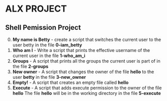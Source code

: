 # ALX PROJECT
## Shell Pemission Project
0. **My name is Betty** - create a script that switches the current user to the user betty in the file **0-iam_betty**
1. **Who am I** - Write a script that prints the effective username of the current user in the file **1-who_am_i**
2. **Groups** - A script that prints all the groups the current user is part of in the file **2-groups**
3. **New owner** - A script that changes the owner of the file **hello** to the user **betty** in the file **3-new_owner**
4. **Empty!** - A script that creates an empty file called **hello**
5. **Execute** - A script that adds execute permission to the owner of the file **hello**
The file **hello** will be in the working directory in the file **5-execute**


